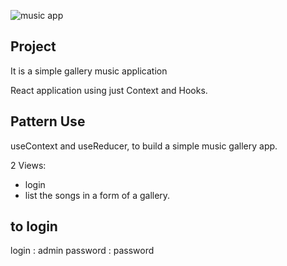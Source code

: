 ![music app](/screenshots/preview)

## Project

It is a simple gallery music application

React application using just Context and Hooks.

## Pattern Use

useContext and useReducer, to build a simple music gallery app.

2 Views:

- login
- list the songs in a form of a gallery.

## to login

login : admin
password : password
